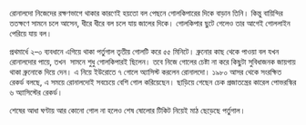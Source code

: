 রোনালদো নিজেদের রক্ষণভাগে থাকার কারণেই হয়তো বল পেছনে গোলকিপারের দিকে বাড়ান তিনি। কিন্তু বায়িন্দির ততক্ষণে সামনে চলে আসেন, ধীরে ধীরে বল চলে যায় জালের দিকে। গোলকিপার ছুটে গেলেও তার আগেই গোললাইন পেরিয়ে যায় বল।

প্রথমার্ধে ২–০ ব্যবধানে এগিয়ে থাকা পর্তুগাল তৃতীয় গোলটি করে ৫৫ মিনিটে। ব্রুনোর কাছ থেকে পাওয়া বল যখন রোনালদোর পায়ে, তখন  সামনে শুধু গোলকিপারই ছিলেন। তবে নিজে গোলের চেষ্টা না করে কিছুটা সুবিধাজনক জায়গায় থাকা ব্রুনোকে দিয়ে দেন। এ নিয়ে ইউরোতে ৭ গোলে অ্যাসিস্ট করলেন রোনালদো। ১৯৮০ আসর থেকে সংরক্ষিত রেকর্ড বলছে, এ সময়ে রোনালদোই সবচেয়ে বেশি গোল করিয়েছেন। ছাড়িয়ে গেছেন চেক প্রজাতন্ত্রের কারেল পোভরস্কির ৬ অ্যাসিস্টের রেকর্ড।

শেষের আধা ঘণ্টায় আর কোনো গোল না হলেও শেষ ষোলোর টিকিট নিয়েই মাঠ ছেড়েছে পর্তুগাল।
